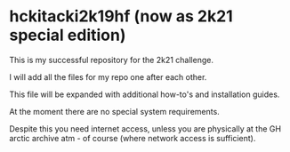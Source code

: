 # hckitacki2k19hf (now as 2k21 special edition)

This is my successful repository for the 2k21 challenge.

I will add all the files for my repo one after each other.

This file will be expanded with additional how-to's and installation guides.

At the moment there are no special system requirements.

Despite this you need internet access, unless you are physically at the GH arctic archive atm - of course (where network access is sufficient).

